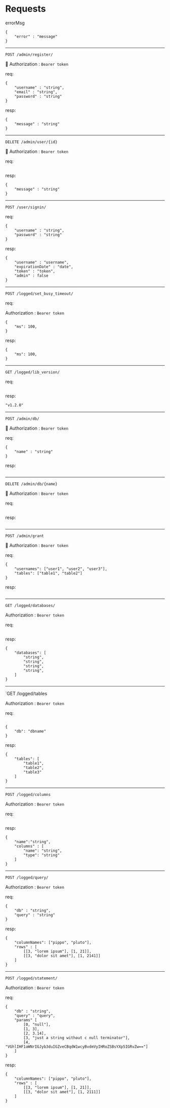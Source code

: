 # Requests

errorMsg
```
{
    "error" : "message"
}
```

---

`POST /admin/register/`

👑 Authorization : `Bearer token`

req:

```
{
    "username" : "string",
    "email" : "string",
    "password" : "string"
}
```

resp:

```
{
    "message" : "string"
}
```

--- 

`DELETE /admin/user/{id}`

👑 Authorization : `Bearer token`

req:

```
```

resp:

```
{
    "message" : "string"
}
```
---

`POST /user/signin/`

req:

```
{
    "username" : "string",
    "password" : "string"
}
```

resp:
```
{
    "username" : "username",
    "expirationDate" : "date",
    "token" : "token",
    "admin" : false
}
```

---

`POST /logged/set_busy_timeout/`

req:

Authorization : `Bearer token`

```
{
    "ms": 100,
}
```

resp:
```
{
    "ms": 100,
}
```

---

`GET /logged/lib_version/`

req:
```
```

resp:
```
"v1.2.0"
```

---


`POST /admin/db/`

👑 Authorization : `Bearer token`

req:
```
{
    "name" : "string"
}
```

resp:

```
```

---

`DELETE /admin/db/{name}`

👑 Authorization : `Bearer token`

req:
```
```

resp:
```
```

---

`POST /admin/grant`

👑 Authorization : `Bearer token`

req:
```
{
    "usernames": ["user1", "user2", "user3"],
    "tables": ["table1", "table2"]
}

```

resp:
```
```

---


`GET /logged/databases/`

Authorization : `Bearer token`

req:
```
```

resp:
```
{
    "databases": [
        "string",
        "string",
        "string",
        "string",
    ]
}
```

---

`GET /logged/tables

Authorization : `Bearer token`

req:
```

{
    "db": "dbname"
}

```

resp:
```
{
    "tables": [
        "table1",
        "table2",
        "table3"
    ]
}
```

---

`POST /logged/columns`

Authorization : `Bearer token`

req:
```
```

resp:
```
{
    "name":"string",
    "columns" : [
        "name": "string",
        "type": "string"
    ]
}
```

---


`POST /logged/query/`


Authorization : `Bearer token`

req:
```
{
    "db" : "string",
    "query" : "string"
}
```

resp:
```
{
    "columnNames": ["pippo", "pluto"],
    "rows" : [
        [[3, "lorem ipsum"], [1, 21]],
        [[3, "dolor sit amet"], [1, 2141]]
    ]
}
```

---

`POST /logged/statement/`


Authorization : `Bearer token`

req:
```
{
    "db" : "string",
    "query" : "query", 
    "params" [
        [0, "null"],
        [1, 3],
        [2, 3.14],
        [3, "just a string without c null terminator"],
        [4, "VGhlIHF1aWNrIGJyb3duIGZveCBqdW1wcyBvdmVyIHRoZSBsYXp5IGRvZw=="]
    ]
}
```

resp:
```
{
    "columnNames": ["pippo", "pluto"],
    "rows" : [
        [[3, "lorem ipsum"], [1, 21]],
        [[3, "dolor sit amet"], [1, 2111]]
    ]
}
```
